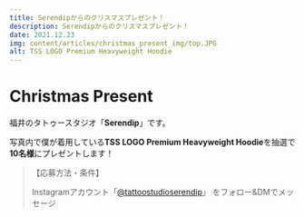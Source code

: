 ```yaml
---
title: Serendipからのクリスマスプレゼント！
description: Serendipからのクリスマスプレゼント！
date: 2021.12.23
img: content/articles/christmas_present_img/top.JPG
alt: TSS LOGO Premium Heavyweight Hoodie
---
```


# Christmas Present

福井のタトゥースタジオ「**Serendip**」です。

写真内で僕が着用している**TSS LOGO Premium Heavyweight Hoodie**を抽選で**10名様**にプレゼントします！

> 【応募方法・条件】
> 
> Instagramアカウント「[@tattoostudioserendip](https://www.instagram.com/tattoostudioserendip)」 をフォロー&DMでメッセージ
